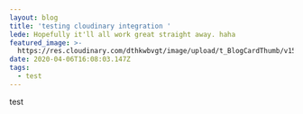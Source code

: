 ```yaml
---
layout: blog
title: 'testing cloudinary integration '
lede: Hopefully it'll all work great straight away. haha
featured_image: >-
  https://res.cloudinary.com/dthkwbvgt/image/upload/t_BlogCardThumb/v1586191634/chess_hidiv3.jpg
date: 2020-04-06T16:08:03.147Z
tags:
  - test
---
```

test